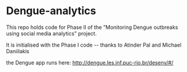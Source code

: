 # Dengue-analytics

This repo holds code for Phase II of the "Monitoring Dengue outbreaks using social media analytics" project.

It is initialised with the Phase I code -- thanks to Atinder Pal and Michael Daniilakis

the Dengue app runs here: http://dengue.les.inf.puc-rio.br/desenv/#/
